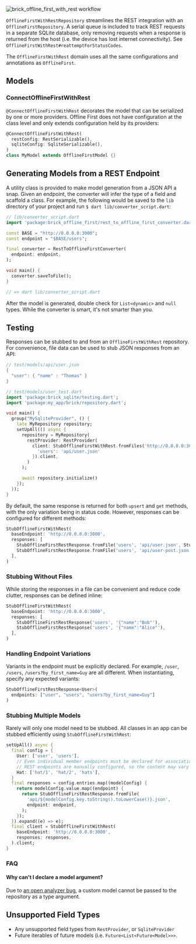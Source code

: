 ![brick_offline_first_with_rest workflow](https://github.com/GetDutchie/brick/actions/workflows/brick_offline_first_with_rest.yaml/badge.svg)

`OfflineFirstWithRestRepository` streamlines the REST integration with an `OfflineFirstRepository`. A serial queue is included to track REST requests in a separate SQLite database, only removing requests when a response is returned from the host (i.e. the device has lost internet connectivity). See `OfflineFirstWithRest#reattemptForStatusCodes`.

The `OfflineFirstWithRest` domain uses all the same configurations and annotations as `OfflineFirst`.

## Models

### ConnectOfflineFirstWithRest

`@ConnectOfflineFirstWithRest` decorates the model that can be serialized by one or more providers. Offline First does not have configuration at the class level and only extends configuration held by its providers:

```dart
@ConnectOfflineFirstWithRest(
  restConfig: RestSerializable(),
  sqliteConfig: SqliteSerializable(),
)
class MyModel extends OfflineFirstModel {}
```

## Generating Models from a REST Endpoint

A utility class is provided to make model generation from a JSON API a snap. Given an endpoint, the converter will infer the type of a field and scaffold a class. For example, the following would be saved to the `lib` directory of your project and run `$ dart lib/converter_script.dart`:

```dart
// lib/converter_script.dart
import 'package:brick_offline_first/rest_to_offline_first_converter.dart';

const BASE = "http://0.0.0.0:3000";
const endpoint = "$BASE/users";

final converter = RestToOfflineFirstConverter(
  endpoint: endpoint,
);

void main() {
  converter.saveToFile();
}

// => dart lib/converter_script.dart
```

After the model is generated, double check for `List<dynamic>` and `null` types. While the converter is smart, it's not smarter than you.

## Testing

Responses can be stubbed to and from an `OfflineFirstWithRest` repository. For convenience, file data can be used to stub JSON responses from an API:

```dart
// test/models/api/user.json
{
  "user": { "name" : "Thomas" }
}

// test/models/user_test.dart
import 'package:brick_sqlite/testing.dart';
import 'package:my_app/brick/repository.dart';

void main() {
  group("MySqliteProvider", () {
    late MyRepository repository;
    setUpAll(() async {
      repository = MyRepository(
        restProvider: RestProvider(
          client: StubOfflineFirstWithRest.fromFiles('http://0.0.0.0:3000', {
            'users': 'api/user.json'
          }).client,
        )
      );

      await repository.initialize()
    });
  });
}
```

By default, the same response is returned for both `upsert` and `get` methods, with the only variation being in status code. However, responses can be configured for different methods:

```dart
StubOfflineFirstWithRest(
  baseEndpoint: 'http://0.0.0.0:3000',
  responses: [
    StubOfflineFirstRestResponse.fromFile('users', 'api/user.json', StubHttpMethod.get),
    StubOfflineFirstRestResponse.fromFile('users', 'api/user-post.json', StubHttpMethod.post),
  ],
)
```

### Stubbing Without Files

While storing the responses in a file can be convenient and reduce code clutter, responses can be defined inline:

```dart
StubOfflineFirstWithRest(
  baseEndpoint: 'http://0.0.0.0:3000',
  responses: [
    StubOfflineFirstRestResponse('users', '{"name":"Bob"'),
    StubOfflineFirstRestResponse('users', '{"name":"Alice"'),
  ],
)
```

### Handling Endpoint Variations

Variants in the endpoint must be explicitly declared. For example, `/user`, `/users`, `/users?by_first_name=Guy` are all different. When instantiating, specify any expected variants:

```dart
StubOfflineFirstRestResponse<User>(
  endpoints: ["user", "users", "users?by_first_name=Guy"]
)
```

### Stubbing Multiple Models

Rarely will only one model need to be stubbed. All classes in an app can be stubbed efficiently using `StubOfflineFirstWithRest`:

```dart
setUpAll() async {
  final config = {
    User: ['user', 'users'],
    // Even individual member endpoints must be declared for association fetching
    // REST endpoints are manually configured, so the content may vary
    Hat: ['hat/1', 'hat/2', 'hats'],
  }
  final responses = config.entries.map((modelConfig) {
    return modelConfig.value.map((endpoint) {
      return StubOfflineFirstRestResponse.fromFile(
        'api/${modelConfig.key.toString().toLowerCase()}.json',
        endpoint: endpoint,
      );
    });
  }).expand((e) => e);
  final client = StubOfflineFirstWithRest(
    baseEndpoint: 'http://0.0.0.0:3000',
    responses: responses,
  ).client;
}
```

### FAQ

#### Why can't I declare a model argument?

Due to [an open analyzer bug](https://github.com/dart-lang/sdk/issues/38309), a custom model cannot be passed to the repository as a type argument.

## Unsupported Field Types

* Any unsupported field types from `RestProvider`, or `SqliteProvider`
* Future iterables of future models (i.e. `Future<List<Future<Model>>>`.

